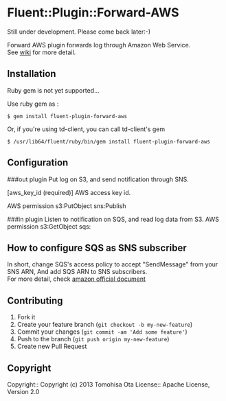 # Fluent::Plugin::Forward-AWS

Still under development. Please come back later:-)

Forward AWS plugin forwards log through Amazon Web Service.  
See [wiki](https://github.com/tomohisaota/fluent-plugin-forward-aws/wiki) for more detail.

## Installation

Ruby gem is not yet supported...

Use ruby gem as :

    $ gem install fluent-plugin-forward-aws

Or, if you're using td-client, you can call td-client's gem

    $ /usr/lib64/fluent/ruby/bin/gem install fluent-plugin-forward-aws

## Configuration

###out plugin
Put log on S3, and send notification through SNS.

[aws_key_id (required)] AWS access key id.


AWS permission
s3:PutObject
sns:Publish

###in plugin
Listen to notification on SQS, and read log data from S3.
AWS permission
s3:GetObject
sqs:

## How to configure SQS as SNS subscriber
In short, change SQS's access policy to accept "SendMessage" from your SNS ARN, And add SQS ARN to SNS subscribers.  
For more detail, check [amazon official document](http://docs.aws.amazon.com/sns/latest/gsg/SendMessageToSQS.html)

## Contributing

1. Fork it
2. Create your feature branch (`git checkout -b my-new-feature`)
3. Commit your changes (`git commit -am 'Add some feature'`)
4. Push to the branch (`git push origin my-new-feature`)
5. Create new Pull Request

## Copyright

Copyright:: Copyright (c) 2013 Tomohisa Ota
License::   Apache License, Version 2.0
